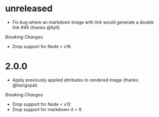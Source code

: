 # unreleased

- Fix bug where an markdown image with link would generate a double link #46 (thanks @tlylt)

_Breaking Changes_

- Drop support for Node < v16

# 2.0.0

- Apply previously applied attributes to rendered image (thanks @harigopal)

_Breaking Changes_

- Drop support for Node < v12
- Drop support for markdown-it < 9
